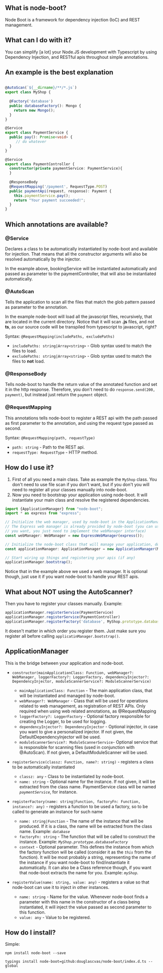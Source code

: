 ## What is node-boot?

Node Boot is a framework for dependency injection (IoC) and REST management. 
 
## What can I do with it?
 
You can simplify [a lot] your Node.JS development with Typescript by using Dependency Injection, and RESTful apis throughout simple annotations.
 
## An example is the best explanation

```typescript

@AutoScan(`${__dirname}/**/*.js`)
export class MyShop {
  
  @Factory('database')
  public databaseFactory(): Mongo {
    return new Mongo();
  }
}

@Service
export class PaymentService {
  public pay(): Promise<void> {
     // do whatever
  }
}

@Service
export class PaymentController {
  constructor(private paymentService: PaymentService){
  }
  
  @ResponseBody
  @RequestMapping('/payment', RequestType.POST)
  public paymentApi(request, response): Payment {
    this.paymentService.pay();
    return "Your payment succeeded!";
  }
}
```

## Which annotations are available?

### @Service

Declares a class to be automatically instantiated by node-boot and available for injection.
That means that all the constructor arguments will also be resolved automatically by the injector.

In the example above, bookingService will be instantiated automatically and passed as parameter to the paymentController, that will also be instantiated automatically.

### @AutoScan

Tells the application to scan all the files that match the glob pattern passed as parameter to the annotation.

In the example node-boot will load all the javascript files, recursively, that are located in the current directory. Notice that it will scan **.js** files, and not **ts**, as our source code will be transpiled from typescript to javascript, right?

Syntax:
`@RequestMapping(includePaths, excludePaths)`
* `includePaths: string|Array<string>` - Glob syntax used to match the files to load.
* `excludePaths: string|Array<string>` - Glob syntax used to match the files to **not** load.

### @ResponseBody

Tells node-boot to handle the return value of the annotated function and set it in the http response. Therefore, you don't need to do `response.send(200, payment)`, but instead just return the `payment` object.

### @RequestMapping

This annotations tells node-boot to register a REST api with the path passed as first parameter to the annotation, and using the request type passed as second.

Syntax:
`@RequestMapping(path, requestType)`
* `path: string` - Path to the REST api.
* `requestType: RequestType` - HTTP method.
 
## How do I use it?

1. First of all you need a main class. Take as example the `MyShop` class. You don't need to use file scan if you don't want, but if you don't you will need to register all your classes manually into node-boot.
2. Now you need to bootstrap your application using node-boot. It will instantiate your main class and resolve the registered dependencies.
```typescript
import {ApplicationManager} from "node-boot";
import * as express from "express";

// Initialize the web manager, used by node-boot in the ApplicationManager to manage RESTful APIs.
// The Express web manager is already provided by node-boot (you can use other frameworks when 
// you want, you just need to implement the webManager interface)
const webManager: WebManager = new ExpressWebManager(express());

// Initialize the node-boot class that will manage your application, doing all the 'magic'
const applicationManager: ApplicationManager = new ApplicationManager(MyApp, webManager);

// Start wiring up things and registering your apis (if any)
applicationManager.bootstrap();
```
Notice that in the example above we used a web manager. It is optional though, just use it if you want node-boot to handle your REST apis.

## What about NOT using the AutoScanner?
Then you have to register your classes manually. Example:

```typescript
applicationManager.registerService(PaymentService)
applicationManager.registerService(PaymentController)
applicationManager.registerFactory('database', MyShop.prototype.databaseFactory, 'myShop')
```

It doesn't matter in which order you register them. Just make sure you register all before calling `applicatinManager.bootstrap()`.

## ApplicationManager 
This is the bridge between your application and node-boot. 
 
* `constructor(mainApplicationClass: Function, webManager?: WebManager, loggerFactory?: LoggerFactory, dependencyInjector?: DependencyInjector, moduleScannerService?: ModuleScannerService)`
  * `mainApplicationClass: Function` - The main application class, that will be instantiated and managed by node-boot. 
  * `webManager?: WebManager` - Class that will be used for operations related to web management, as registration of REST APIs. Only required when using web related annotations, as @RequestMapping 
  * `loggerFactory?: LoggerFactory` - Optional factory responsible for creating the Logger, to be used for logging.
  * `dependencyInjector?: DependencyInjector` - Optional injector, in case you want to give a personalized injector. If not given, the DefaultDependencyInjector will be used.
  * `moduleScannerService?: ModuleScannerService`- Optional service that is responsible for scanning files (used in conjunction with @AutoScan). If not given, a DefaultModuleScanner will be used. 
 
* `registerService(classz: Function, name?: string)` - registers a class to be automatically instantiated
  * `classz: any` - Class to be instantiated by node-boot.
  * `name: string` - Optional name for the instance. If not given, it will be extracted from the class name. PaymentService class will be named *`paymentService`*, for instance.

* `registerFactory(name: string|Function, factoryFn: Function, instance?: any)` - registers a function to be used a factory, so to be called to generate an instance for such name
  * `name: string|Function` - The name of the instance that will be produced. If it is a class, the name will be extracted from the class name. Example: *`database`*
  * `factoryFn: string` - The function that will be called to construct the instance. Example: *`MyShop.prototype.databaseFactory`*
  * `context` - Optional parameter. This defines the instance from which the factory function will be called (consider it as the *`this`* from the function). It will be most probably a string, representing the name of the instance if you want node-boot to find/instantiate it automatically. It can also be a Class reference though, if you want that node-boot extracts the name for you. Example: *`myShop`*.

* `registerValue(name: string, value: any)` - registers a value so that node-boot can use it to inject in other instances.
  * `name: string` - Name for the value. Whenever node-boot finds a parameter with this name in the constructor of a class being instantiated, it will inject the value passed as second parameter to this function. 
  * `value: any` - Value to be registered.


## How do I install?

Simple:
```
npm install node-boot --save
 
typings install node-boot=github:douglascvas/node-boot/index.d.ts --global
```


